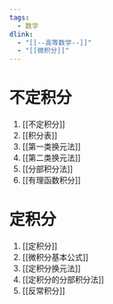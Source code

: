 ```yaml
---
tags: 
  - 数学
dlink:
  - "[[--高等数学--]]"
  - "[[微积分]]"
---
```

# 不定积分
1. [[不定积分]]
2. [[积分表]]
3. [[第一类换元法]]
4. [[第二类换元法]]
5. [[分部积分法]]
6. [[有理函数积分]]

# 定积分
1. [[定积分]]
2. [[微积分基本公式]]
3. [[定积分换元法]]
4. [[定积分的分部积分法]]
5. [[反常积分]]
